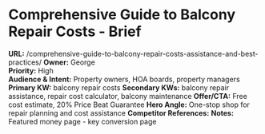 # Comprehensive Guide to Balcony Repair Costs - Brief
**URL:** /comprehensive-guide-to-balcony-repair-costs-assistance-and-best-practices/
**Owner:** George  
**Priority:** High  
**Audience & Intent:** Property owners, HOA boards, property managers
**Primary KW:** balcony repair costs
**Secondary KWs:** balcony repair assistance, repair cost calculator, balcony maintenance
**Offer/CTA:** Free cost estimate, 20% Price Beat Guarantee
**Hero Angle:** One-stop shop for repair planning and cost assistance
**Competitor References:** 
**Notes:** Featured money page - key conversion page
